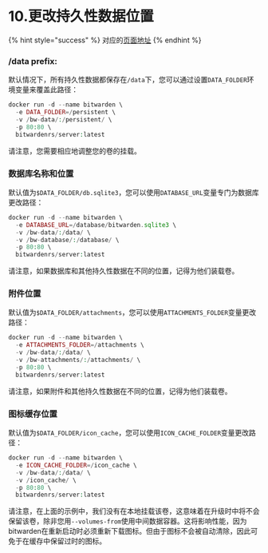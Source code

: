 # 10.更改持久性数据位置

{% hint style="success" %}
对应的[页面地址](https://github.com/dani-garcia/bitwarden_rs/wiki/Changing-persistent-data-location)
{% endhint %}

### /data prefix:

默认情况下，所有持久性数据都保存在`/data`下，您可以通过设置`DATA_FOLDER`环境变量来覆盖此路径：

```php
docker run -d --name bitwarden \
  -e DATA_FOLDER=/persistent \
  -v /bw-data/:/persistent/ \
  -p 80:80 \
  bitwardenrs/server:latest
```

请注意，您需要相应地调整您的卷的挂载。

### 数据库名称和位置

默认值为`$DATA_FOLDER/db.sqlite3`，您可以使用`DATABASE_URL`变量专门为数据库更改路径：

```php
docker run -d --name bitwarden \
  -e DATABASE_URL=/database/bitwarden.sqlite3 \
  -v /bw-data/:/data/ \
  -v /bw-database/:/database/ \
  -p 80:80 \
  bitwardenrs/server:latest
```

请注意，如果数据库和其他持久性数据在不同的位置，记得为他们装载卷。

### 附件位置

默认值为`$DATA_FOLDER/attachments`，您可以使用`ATTACHMENTS_FOLDER`变量更改路径：

```php
docker run -d --name bitwarden \
  -e ATTACHMENTS_FOLDER=/attachments \
  -v /bw-data/:/data/ \
  -v /bw-attachments/:/attachments/ \
  -p 80:80 \
  bitwardenrs/server:latest
```

请注意，如果附件和其他持久性数据在不同的位置，记得为他们装载卷。

### 图标缓存位置

默认值为`$DATA_FOLDER/icon_cache`，您可以使用`ICON_CACHE_FOLDER`变量更改路径：

```php
docker run -d --name bitwarden \
  -e ICON_CACHE_FOLDER=/icon_cache \
  -v /bw-data/:/data/ \
  -v /icon_cache/ \
  -p 80:80 \
  bitwardenrs/server:latest
```

请注意，在上面的示例中，我们没有在本地挂载该卷，这意味着在升级时中将不会保留该卷，除非您用`--volumes-from`使用中间数据容器。这将影响性能，因为bitwarden在重新启动时必须重新下载图标。但由于图标不会被自动清除，因此可免于在缓存中保留过时的图标。

